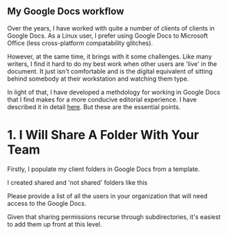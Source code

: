 ## My Google Docs workflow 

Over the years, I have worked with quite a number of clients of clients in Google Docs. As a Linux user, I prefer using Google Docs to Microsoft Office (less cross-platform compatability glitches).

However, at the same time, it brings with it some challenges. Like many writers, I find it hard to do my best work when other users are 'live' in the document. It just isn't comfortable and is the digital equivalent of sitting behind somebody at their workstation and watching them type.

In light of that, I have developed a methdology for working in Google Docs that I find makes for a more conducive editorial experience. I have described it in detail [here](https://medium.com/daniels-tech-world/a-way-to-comfortably-work-with-clients-in-google-docs-daa199efc50f?source=friends_link&sk=6ab99ed69b0835f9e3c938425f8863c9). But these are the essential points.

# 1. I Will Share A Folder With Your Team

Firstly, I populate my client folders in Google Docs from a template.

I created shared and 'not shared' folders like this

[](/images/1.png)

Please provide a list of all the users in your organization that will need access to the Google Docs.

Given that sharing permissions recurse through subdirectories, it's easiest to add them up front at this level. 

